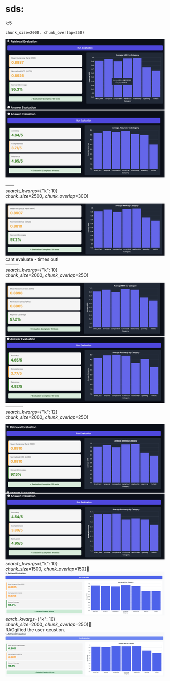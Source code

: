 # sds:  
k:5  
```
chunk_size=2000, chunk_overlap=250)

```
![•. Retrieval Evaluation](Attachments/Pasted%20Graphic%202.png)  
![Answer Evaluation](Attachments/Pasted%20Graphic%203.png)  
  
  
——  
*search_kwargs*={"k": 10}  
*chunk_size*=2500, *chunk_overlap*=300)  
  
![• Evaluation Complete: 150 te](Attachments/Pasted%20Graphic%204.png)  
cant evaluate - times out!  
———  
*search_kwargs*={"k": 10}  
*chunk_size*=2000, *chunk_overlap*=250)  
  
![0.8805|](Attachments/Pasted%20Graphic%205.png)  
![•Answer Evaluation](Attachments/Pasted%20Graphic%206.png)  
————  
*search_kwargs*={"k": 12}  
*chunk_size*=2000, *chunk_overlap*=250)  
  
![• Retrieval Eusuntion](Attachments/Pasted%20Graphic%207.png)  
![• Answer Evaiutis](Attachments/Pasted%20Graphic%208.png)  
*search_kwargs*={"k": 10}  
*chunk_size*=1500, *chunk_overlap*=150)  
![Pasted Graphic 9.png](Attachments/Pasted%20Graphic%209.png)  
*earch_kwargs*={"k": 10}  
*chunk_size*=2000, *chunk_overlap*=250)  
RAGgified the user qeustion.   
![9 Retrievel Evalution](Attachments/Pasted%20Graphic%2010.png)  
